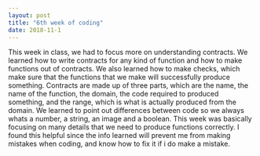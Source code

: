 ```yaml
---
layout: post
title: "6th week of coding"
date: 2018-11-1
---
```


This week in class, we had to focus more on understanding contracts. We learned how to write contracts for any kind of function and how to make functions out of contracts. We also learned how to make checks, which make sure that the functions that we make will successfully produce something. Contracts are made up of three parts, which are the name, the name of the function, the domain, the code required to produced something, and the range, which is what is actually produced from the domain. We learned to point out differences between code so we always whats a number, a string, an image and a boolean. This week was basically focusing on many details that we need to produce functions correctly. I found this helpful since the info learned will prevent me from making mistakes when coding, and know how to fix it if i do make a mistake.
